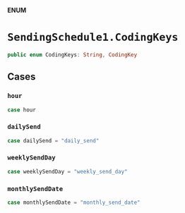 **ENUM**

# `SendingSchedule1.CodingKeys`

```swift
public enum CodingKeys: String, CodingKey
```

## Cases
### `hour`

```swift
case hour
```

### `dailySend`

```swift
case dailySend = "daily_send"
```

### `weeklySendDay`

```swift
case weeklySendDay = "weekly_send_day"
```

### `monthlySendDate`

```swift
case monthlySendDate = "monthly_send_date"
```
